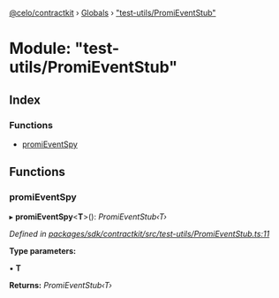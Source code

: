 [@celo/contractkit](../README.md) › [Globals](../globals.md) › ["test-utils/PromiEventStub"](_test_utils_promieventstub_.md)

# Module: "test-utils/PromiEventStub"

## Index

### Functions

* [promiEventSpy](_test_utils_promieventstub_.md#promieventspy)

## Functions

###  promiEventSpy

▸ **promiEventSpy**<**T**>(): *PromiEventStub‹T›*

*Defined in [packages/sdk/contractkit/src/test-utils/PromiEventStub.ts:11](https://github.com/celo-org/celo-monorepo/blob/contractkit-v1.2.2/packages/sdk/contractkit/src/test-utils/PromiEventStub.ts#L11)*

**Type parameters:**

▪ **T**

**Returns:** *PromiEventStub‹T›*
